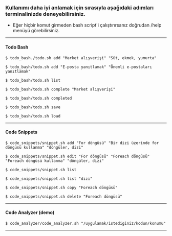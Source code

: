 ### Kullanımı daha iyi anlamak için sırasıyla aşağıdaki adımları terminalinizde deneyebilirsiniz.

- Eğer hiçbir komut girmeden bash script'i çalıştırırsanız doğrudan /help menüyü görebilirsiniz.

---

#### Todo Bash

`$ todo_bash./todo.sh add "Market alışverişi" "Süt, ekmek, yumurta"`

`$ todo_bash/todo.sh add "E-posta yanıtlamak" "Önemli e-postaları yanıtlamak"`

`$ todo_bash/todo.sh list`

`$ todo_bash/todo.sh complete "Market alışverişi"`

`$ todo_bash/todo.sh completed`

`$ todo_bash/todo.sh save`

`$ todo_bash/todo.sh load`

---

#### Code Snippets

`$ code_snippets/snippet.sh add "For döngüsü" "Bir dizi üzerinde for döngüsü kullanma" "döngüler, dizi"`

`$ code_snippets/snippet.sh edit "For döngüsü" "Foreach döngüsü" "Foreach döngüsü kullanma" "döngüler, dizi"`

`$ code_snippets/snippet.sh list`

`$ code_snippets/snippet.sh list "dizi"`

`$ code_snippets/snippet.sh copy "Foreach döngüsü"`

`$ code_snippets/snippet.sh delete "Foreach döngüsü"`

---

#### Code Analyzer (demo)

`$ code_analyzer/code_analyzer.sh "/uygulamak/istediginiz/kodun/konumu"`

---